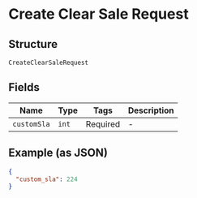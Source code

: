 
# Create Clear Sale Request

## Structure

`CreateClearSaleRequest`

## Fields

| Name | Type | Tags | Description |
|  --- | --- | --- | --- |
| `customSla` | `int` | Required | - |

## Example (as JSON)

```json
{
  "custom_sla": 224
}
```

